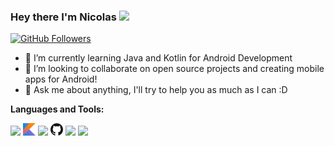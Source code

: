 ### Hey there I'm Nicolas   <img src="https://raw.githubusercontent.com/iampavangandhi/iampavangandhi/master/gifs/Hi.gif" width="30px">

[![GitHub Followers](https://img.shields.io/github/followers/nicaraujo?label=Follow&style=social)](https://github.com/nicaraujo?tab=followers)

<!-- - 🔭 I’m currently working on ... -->
- 🌱 I’m currently learning Java and Kotlin for Android Development
- 👯 I’m looking to collaborate on open source projects and creating mobile apps for Android!<!-- - 🤔 I’m looking for help with ... -->
- 💬 Ask me about anything, I'll try to help you as much as I can :D
<!-- - 📫 How to reach me: ... -->
<!-- - 😄 Pronouns: ...
- ⚡ Fun fact: ...
-->
**Languages and Tools:**

<!-- <code><img height="20" src="https://raw.githubusercontent.com/github/explore/80688e429a7d4ef2fca1e82350fe8e3517d3494d/topics/html/html.png"></code> -->
<!-- <code><img height="20" src="https://raw.githubusercontent.com/github/explore/80688e429a7d4ef2fca1e82350fe8e3517d3494d/topics/css/css.png"></code> -->
<!-- <code><img height="20" src="https://raw.githubusercontent.com/github/explore/80688e429a7d4ef2fca1e82350fe8e3517d3494d/topics/javascript/javascript.png"></code> -->
<!-- <code><img height="20" src="https://raw.githubusercontent.com/github/explore/80688e429a7d4ef2fca1e82350fe8e3517d3494d/topics/java/java.png"></code> -->
<code><img height="20" src="https://cdn.iconscout.com/icon/free/png-256/java-43-569305.png"></code>
<code><img height="20" src="https://raw.githubusercontent.com/github/explore/80688e429a7d4ef2fca1e82350fe8e3517d3494d/topics/kotlin/kotlin.png"></code>
<code><img height="20" src="https://upload.wikimedia.org/wikipedia/commons/3/3f/Git_icon.svg"></code>
<code><img height="20" src="https://raw.githubusercontent.com/github/explore/78df643247d429f6cc873026c0622819ad797942/topics/github/github.png"></code>
<code><img height="20" src="https://upload.wikimedia.org/wikipedia/commons/9/9a/Visual_Studio_Code_1.35_icon.svg"></code>
<code><img height="20" src="https://2.bp.blogspot.com/-tzm1twY_ENM/XlCRuI0ZkRI/AAAAAAAAOso/BmNOUANXWxwc5vwslNw3WpjrDlgs9PuwQCLcBGAsYHQ/s1600/pasted%2Bimage%2B0.png"></code>
<!-- <code><img height="20" src="https://raw.githubusercontent.com/github/explore/05d0f0dfceafd861bdf2b53559399dae7b2e2d8b/topics/figma/figma.png"></code> -->
